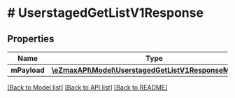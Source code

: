 # # UserstagedGetListV1Response

## Properties

Name | Type | Description | Notes
------------ | ------------- | ------------- | -------------
**mPayload** | [**\eZmaxAPI\Model\UserstagedGetListV1ResponseMPayload**](UserstagedGetListV1ResponseMPayload.md) |  |

[[Back to Model list]](../../README.md#models) [[Back to API list]](../../README.md#endpoints) [[Back to README]](../../README.md)
